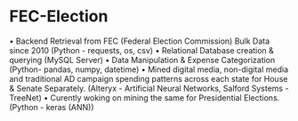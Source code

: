 # FEC-Election
• Backend Retrieval from FEC (Federal Election Commission) Bulk Data since 2010 (Python - requests, os, csv) • Relational Database creation &amp; querying (MySQL Server) • Data Manipulation &amp; Expense Categorization (Python- pandas, numpy, datetime) • Mined digital media, non-digital media and traditional AD campaign spending patterns across each state for House &amp; Senate Separately. (Alteryx - Artificial Neural Networks, Salford Systems - TreeNet) • Curently woking on mining the same for Presidential Elections. (Python - keras (ANN))
